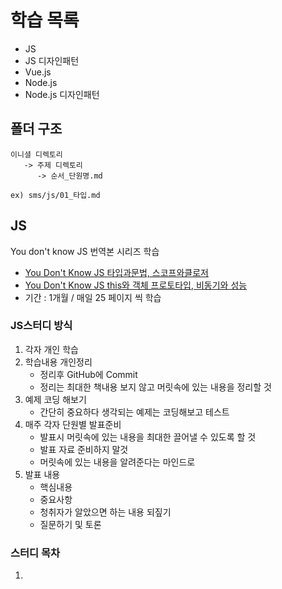# 학습 목록
- JS
- JS 디자인패턴 
- Vue.js
- Node.js
- Node.js 디자인패턴

## 폴더 구조
```
이니셜 디렉토리
   -> 주제 디렉토리
      -> 순서_단원명.md   
      
ex) sms/js/01_타입.md
```


## JS
You don't know JS 번역본 시리즈 학습
- [You Don't Know JS 타입과문법, 스코프와클로저](http://www.yes24.com/Product/Goods/43219481?scode=029)
- [You Don't Know JS this와 객체 프로토타입, 비동기와 성능](http://www.yes24.com/Product/Goods/44132601?scode=029)
- 기간 : 1개월 / 매일 25 페이지 씩 학습

### JS스터디 방식
1. 각자 개인 학습
2. 학습내용 개인정리
   - 정리후 GitHub에 Commit
   - 정리는 최대한 책내용 보지 않고 머릿속에 있는 내용을 정리할 것
3. 예제 코딩 해보기
   - 간단히 중요하다 생각되는 예제는 코딩해보고 테스트
4. 매주 각자 단원별 발표준비
   - 발표시 머릿속에 있는 내용을 최대한 끌어낼 수 있도록 할 것
   - 발표 자료 준비하지 말것
   - 머릿속에 있는 내용을 알려준다는 마인드로
5. 발표 내용
   - 핵심내용
   - 중요사항
   - 청취자가 알았으면 하는 내용 되짚기
   - 질문하기 및 토론

### 스터디 목차
1. 
